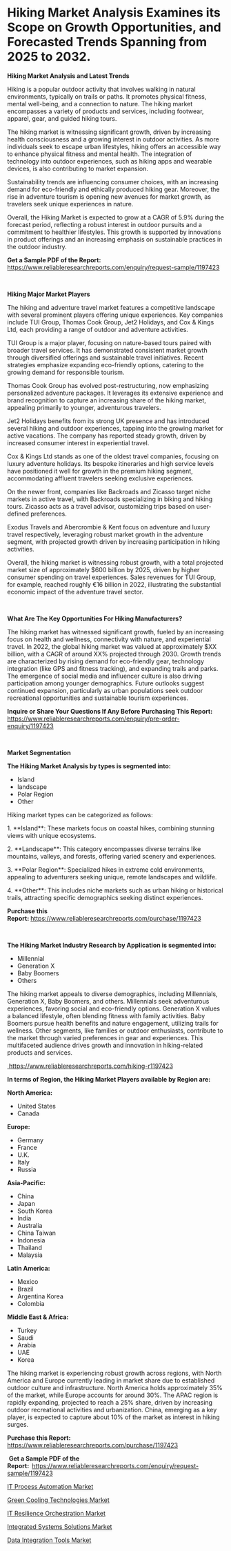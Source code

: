<p><h1>Hiking Market Analysis Examines its Scope on Growth Opportunities, and Forecasted Trends Spanning from 2025 to 2032.</h1></p><p><strong>Hiking Market Analysis and Latest Trends</strong></p>
<p><p>Hiking is a popular outdoor activity that involves walking in natural environments, typically on trails or paths. It promotes physical fitness, mental well-being, and a connection to nature. The hiking market encompasses a variety of products and services, including footwear, apparel, gear, and guided hiking tours.</p><p>The hiking market is witnessing significant growth, driven by increasing health consciousness and a growing interest in outdoor activities. As more individuals seek to escape urban lifestyles, hiking offers an accessible way to enhance physical fitness and mental health. The integration of technology into outdoor experiences, such as hiking apps and wearable devices, is also contributing to market expansion. </p><p>Sustainability trends are influencing consumer choices, with an increasing demand for eco-friendly and ethically produced hiking gear. Moreover, the rise in adventure tourism is opening new avenues for market growth, as travelers seek unique experiences in nature.</p><p>Overall, the Hiking Market is expected to grow at a CAGR of 5.9% during the forecast period, reflecting a robust interest in outdoor pursuits and a commitment to healthier lifestyles. This growth is supported by innovations in product offerings and an increasing emphasis on sustainable practices in the outdoor industry.</p></p>
<p><strong>Get a Sample PDF of the Report:&nbsp;</strong> <a href="https://www.reliableresearchreports.com/enquiry/request-sample/1197423?utm_campaign=37&utm_medium=2&utm_source=Github&utm_content=ia&utm_term=09032025&utm_id=hiking">https://www.reliableresearchreports.com/enquiry/request-sample/1197423</a></p>
<p>&nbsp;</p>
<p><strong>Hiking Major Market Players</strong></p>
<p><p>The hiking and adventure travel market features a competitive landscape with several prominent players offering unique experiences. Key companies include TUI Group, Thomas Cook Group, Jet2 Holidays, and Cox & Kings Ltd, each providing a range of outdoor and adventure activities.</p><p>TUI Group is a major player, focusing on nature-based tours paired with broader travel services. It has demonstrated consistent market growth through diversified offerings and sustainable travel initiatives. Recent strategies emphasize expanding eco-friendly options, catering to the growing demand for responsible tourism.</p><p>Thomas Cook Group has evolved post-restructuring, now emphasizing personalized adventure packages. It leverages its extensive experience and brand recognition to capture an increasing share of the hiking market, appealing primarily to younger, adventurous travelers.</p><p>Jet2 Holidays benefits from its strong UK presence and has introduced several hiking and outdoor experiences, tapping into the growing market for active vacations. The company has reported steady growth, driven by increased consumer interest in experiential travel.</p><p>Cox & Kings Ltd stands as one of the oldest travel companies, focusing on luxury adventure holidays. Its bespoke itineraries and high service levels have positioned it well for growth in the premium hiking segment, accommodating affluent travelers seeking exclusive experiences.</p><p>On the newer front, companies like Backroads and Zicasso target niche markets in active travel, with Backroads specializing in biking and hiking tours. Zicasso acts as a travel advisor, customizing trips based on user-defined preferences.</p><p>Exodus Travels and Abercrombie & Kent focus on adventure and luxury travel respectively, leveraging robust market growth in the adventure segment, with projected growth driven by increasing participation in hiking activities.</p><p>Overall, the hiking market is witnessing robust growth, with a total projected market size of approximately $600 billion by 2025, driven by higher consumer spending on travel experiences. Sales revenues for TUI Group, for example, reached roughly €16 billion in 2022, illustrating the substantial economic impact of the adventure travel sector.</p></p>
<p>&nbsp;</p>
<p><strong>What Are The Key Opportunities For Hiking Manufacturers?</strong></p>
<p><p>The hiking market has witnessed significant growth, fueled by an increasing focus on health and wellness, connectivity with nature, and experiential travel. In 2022, the global hiking market was valued at approximately $XX billion, with a CAGR of around XX% projected through 2030. Growth trends are characterized by rising demand for eco-friendly gear, technology integration (like GPS and fitness tracking), and expanding trails and parks. The emergence of social media and influencer culture is also driving participation among younger demographics. Future outlooks suggest continued expansion, particularly as urban populations seek outdoor recreational opportunities and sustainable tourism experiences.</p></p>
<p><strong>Inquire or Share Your Questions If Any Before Purchasing This Report:</strong> <a href="https://www.reliableresearchreports.com/enquiry/pre-order-enquiry/1197423?utm_campaign=37&utm_medium=2&utm_source=Github&utm_content=ia&utm_term=09032025&utm_id=hiking">https://www.reliableresearchreports.com/enquiry/pre-order-enquiry/1197423</a></p>
<p>&nbsp;</p>
<p><strong>Market Segmentation</strong></p>
<p><strong>The Hiking Market Analysis by types is segmented into:</strong></p>
<p><ul><li>Island</li><li>landscape</li><li>Polar Region</li><li>Other</li></ul></p>
<p><p>Hiking market types can be categorized as follows: </p><p>1. **Island**: These markets focus on coastal hikes, combining stunning views with unique ecosystems.</p><p>2. **Landscape**: This category encompasses diverse terrains like mountains, valleys, and forests, offering varied scenery and experiences.</p><p>3. **Polar Region**: Specialized hikes in extreme cold environments, appealing to adventurers seeking unique, remote landscapes and wildlife.</p><p>4. **Other**: This includes niche markets such as urban hiking or historical trails, attracting specific demographics seeking distinct experiences.</p></p>
<p><strong>Purchase this Report:&nbsp;</strong><a href="https://www.reliableresearchreports.com/purchase/1197423?utm_campaign=37&utm_medium=2&utm_source=Github&utm_content=ia&utm_term=09032025&utm_id=hiking">https://www.reliableresearchreports.com/purchase/1197423</a></p>
<p>&nbsp;</p>
<p><strong>The Hiking Market Industry Research by Application is segmented into:</strong></p>
<p><ul><li>Millennial</li><li>Generation X</li><li>Baby Boomers</li><li>Others</li></ul></p>
<p><p>The hiking market appeals to diverse demographics, including Millennials, Generation X, Baby Boomers, and others. Millennials seek adventurous experiences, favoring social and eco-friendly options. Generation X values a balanced lifestyle, often blending fitness with family activities. Baby Boomers pursue health benefits and nature engagement, utilizing trails for wellness. Other segments, like families or outdoor enthusiasts, contribute to the market through varied preferences in gear and experiences. This multifaceted audience drives growth and innovation in hiking-related products and services.</p></p>
<p><a href="https://www.reliableresearchreports.com/hiking-r1197423?utm_campaign=37&utm_medium=2&utm_source=Github&utm_content=ia&utm_term=09032025&utm_id=hiking">&nbsp;https://www.reliableresearchreports.com/hiking-r1197423</a></p>
<p><strong>In terms of Region, the Hiking Market Players available by Region are:</strong></p>
<p>
    <p> <strong> North America: </strong>
        <ul>
            <li>United States</li>
            <li>Canada</li>
        </ul>
        </p> 
    <p> <strong> Europe: </strong>
        <ul>
            <li>Germany</li>
            <li>France</li>
            <li>U.K.</li>
            <li>Italy</li>
            <li>Russia</li>
        </ul>
        </p> 
    <p> <strong> Asia-Pacific: </strong>
        <ul>
            <li>China</li>
            <li>Japan</li>
            <li>South Korea</li>
            <li>India</li>
            <li>Australia</li>
            <li>China Taiwan</li>
            <li>Indonesia</li>
            <li>Thailand</li>
            <li>Malaysia</li>
        </ul>
        </p> 
    <p> <strong> Latin America: </strong>
        <ul>
            <li>Mexico</li>
            <li>Brazil</li>
            <li>Argentina Korea</li>
            <li>Colombia</li>
        </ul>
        </p> 
    <p> <strong> Middle East & Africa: </strong>
        <ul>
            <li>Turkey</li>
            <li>Saudi</li>
            <li>Arabia</li>
            <li>UAE</li>
            <li>Korea</li>
        </ul>
    </p>
    </p>
<p><p>The hiking market is experiencing robust growth across regions, with North America and Europe currently leading in market share due to established outdoor culture and infrastructure. North America holds approximately 35% of the market, while Europe accounts for around 30%. The APAC region is rapidly expanding, projected to reach a 25% share, driven by increasing outdoor recreational activities and urbanization. China, emerging as a key player, is expected to capture about 10% of the market as interest in hiking surges.</p></p>
<p><strong>Purchase this Report: </strong><a href="https://www.reliableresearchreports.com/purchase/1197423?utm_campaign=37&utm_medium=2&utm_source=Github&utm_content=ia&utm_term=09032025&utm_id=hiking">https://www.reliableresearchreports.com/purchase/1197423</a></p>
<p>&nbsp;<strong>Get a Sample PDF of the Report:&nbsp;&nbsp;</strong><a href="https://www.reliableresearchreports.com/enquiry/request-sample/1197423?utm_campaign=37&utm_medium=2&utm_source=Github&utm_content=ia&utm_term=09032025&utm_id=hiking">https://www.reliableresearchreports.com/enquiry/request-sample/1197423</a></p>
<p><strong></strong></p>
<p><p><a href="https://github.com/boudykodumi/Market-Research-Report-List-1/blob/main/it-process-automation-market.md?utm_campaign=37&utm_medium=2&utm_source=Github&utm_content=ia&utm_term=09032025&utm_id=hiking">IT Process Automation Market</a></p><p><a href="https://github.com/belhejmawoue/Market-Research-Report-List-1/blob/main/green-cooling-technologies-market.md?utm_campaign=37&utm_medium=2&utm_source=Github&utm_content=ia&utm_term=09032025&utm_id=hiking">Green Cooling Technologies Market</a></p><p><a href="https://github.com/aiamekar/Market-Research-Report-List-1/blob/main/it-resilience-orchestration-market.md?utm_campaign=37&utm_medium=2&utm_source=Github&utm_content=ia&utm_term=09032025&utm_id=hiking">IT Resilience Orchestration Market</a></p><p><a href="https://github.com/vsiljgestel/Market-Research-Report-List-1/blob/main/integrated-systems-solutions-market.md?utm_campaign=37&utm_medium=2&utm_source=Github&utm_content=ia&utm_term=09032025&utm_id=hiking">Integrated Systems Solutions Market</a></p><p><a href="https://github.com/nwokechock6s/Market-Research-Report-List-1/blob/main/data-integration-tools-market.md?utm_campaign=37&utm_medium=2&utm_source=Github&utm_content=ia&utm_term=09032025&utm_id=hiking">Data Integration Tools Market</a></p></p>